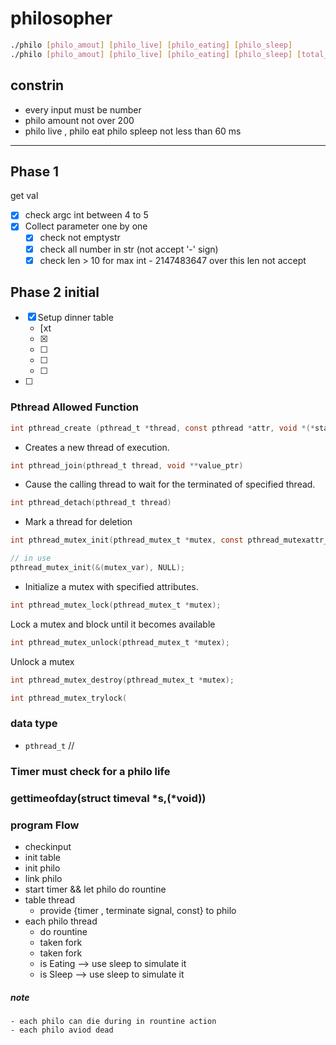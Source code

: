 # philosopher

``` bash
./philo [philo_amout] [philo_live] [philo_eating] [philo_sleep]
./philo [philo_amout] [philo_live] [philo_eating] [philo_sleep] [total_eat]


```

## constrin
- every input must be number
- philo amount not over 200
- philo live , philo eat philo spleep not less than 60 ms

---

## Phase 1 
get val
- [x] check argc int between 4 to 5
- [x] Collect parameter one by one
	- [x] check not emptystr
	- [x] check all number in str (not accept '-' sign)
	- [x] check len > 10 for max int - 2147483647 over this len not accept

## Phase 2 initial
- [x] Setup dinner table   
	- [xt 
	- [x] 
	- [ ]
	- [ ]
	- [ ]
- [ ] 


### Pthread Allowed Function
``` c
int	pthread_create (pthread_t *thread, const pthread *attr, void *(*start_rountine)(void *), void *arg) 
```
- Creates a new thread of execution.

```c
int	pthread_join(pthread_t thread, void	**value_ptr)
```
- Cause the calling thread to wait for the terminated of specified thread.

```c
int	pthread_detach(pthread_t thread)
```
- Mark a thread for deletion   

```c
int	pthread_mutex_init(pthread_mutex_t *mutex, const pthread_mutexattr_t *attr)

// in use
pthread_mutex_init(&(mutex_var), NULL);
```
- Initialize a mutex with specified attributes.

```c
int	pthread_mutex_lock(pthread_mutex_t *mutex);
```
Lock a mutex and block until it becomes available

```c
int	pthread_mutex_unlock(pthread_mutex_t *mutex);
```
Unlock a mutex

```c
int pthread_mutex_destroy(pthread_mutex_t *mutex);
```

```c
int pthread_mutex_trylock(
```

### data type
- `pthread_t` 
//


### Timer must check for a philo life

### gettimeofday(struct timeval *s,(*void))  


### program Flow
- checkinput
- init table
- init philo
- link philo
- start timer && let philo do rountine
- table thread 
	- provide {timer , terminate signal, const} to philo
- each philo thread
	- do rountine
	- taken fork
	- taken fork
	- is Eating --> use sleep to simulate it
	- is Sleep --> use sleep to simulate it

##### note 
	- each philo can die during in rountine action
	- each philo aviod dead





